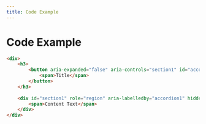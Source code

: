 ```yaml
---
title: Code Example
---
```


# Code Example


```html {all|3|8|all}
<div>
    <h3>
        <button aria-expanded="false" aria-controls="section1" id="accordion1">
            <span>Title</span>
        </button>
    </h3>
        
    <div id="section1" role="region" aria-labelledby="accordion1" hidden>
        <span>Content Text</span>
    </div>
</div>
```

<!--
In Storyblok we are commited to improve on accessibility.
-->
